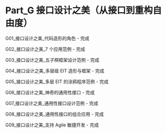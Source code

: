 # Part\_G 接口设计之美（从接口到重构自由度）

G01\_接口设计之美\_代码造形的角色 - 完成

G02\_接口设计之美\_7 个应用范例 -  完成

G03\_接口设计之美\_五子棋框架设计范例 - 完成

G04\_接口设计之美\_多层级 EIT 造形与框架 - 完成

G05\_接口设计之美\_多层 EIT 的涂鸦程序范例 - 完成

G06\_接口设计之美\_神奇的通用性接口 - 完成

G07\_接口设计之美\_通用性接口设计范例 - 完成

G08\_接口设计之美\_通用性接口的组合应用 - 完成

G09\_接口设计之美\_支持 Agile 敏捷开发 - 完成

